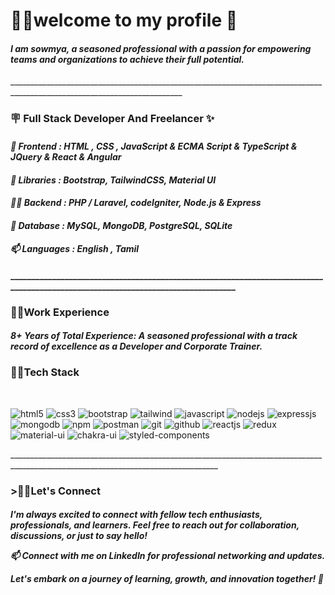 <h1>👩‍💻welcome to my profile 🫡</h1>

<h4><i>I am sowmya, a seasoned professional with a passion for empowering teams and organizations to achieve their full potential.</h4></i>
_________________________________________________________________________________________________________________________
<h3>🪧 Full Stack Developer And Freelancer ✨</h3>
 
<h4> <i>🔭 Frontend : HTML , CSS , JavaScript & ECMA Script & TypeScript & JQuery & React & Angular</i><h4>

<h4> <i>🌱 Libraries : Bootstrap, TailwindCSS, Material UI</i><h4>

<h4><i> 👨‍💻 Backend : PHP / Laravel, codeIgniter, Node.js & Express</i><h4>

<h4><i> 💬 Database : MySQL, MongoDB, PostgreSQL, SQLite </i><h4>

<h4><i> 📫 Languages : English , Tamil </i><h4>
_________________________________________________________________________________________________________________________________

<h3>👩‍💻Work Experience</h3>

<h4><i>8+ Years of Total Experience: A seasoned professional with a track record of excellence as a Developer and Corporate Trainer.</i></h4>

<h3>👩‍💻<b>Tech Stack</b></h3>
<br>
<p>
    <img src="https://img.shields.io/badge/HTML5-E34F26?style=for-the-badge&logo=html5&logoColor=white" alt="html5" />
    <img src="https://img.shields.io/badge/CSS3-1572B6?style=for-the-badge&logo=css3&logoColor=white" alt="css3" />
    <img src="https://img.shields.io/badge/Bootstrap-563D7C?style=for-the-badge&logo=bootstrap&logoColor=white" alt="bootstrap" />
    <img src="https://img.shields.io/badge/Tailwind_CSS-38B2AC?style=for-the-badge&logo=tailwind-css&logoColor=white" alt="tailwind" />
    <img src="https://img.shields.io/badge/JavaScript-323330?style=for-the-badge&logo=javascript&logoColor=F7DF1E" alt="javascript" />
    <img src="https://img.shields.io/badge/Node.js-339933?style=for-the-badge&logo=nodedotjs&logoColor=white" alt="nodejs" />
    <img src="https://img.shields.io/badge/Express.js-000000?style=for-the-badge&logo=express&logoColor=white" alt="expressjs" />
    <img src="https://img.shields.io/badge/MongoDB-4EA94B?style=for-the-badge&logo=mongodb&logoColor=white" alt="mongodb" />
    <img src="https://img.shields.io/badge/npm-CB3837?style=for-the-badge&logo=npm&logoColor=white" alt="npm" />

 <img src="https://img.shields.io/badge/Postman-FF6C37?style=for-the-badge&logo=Postman&logoColor=white" alt="postman" />
    <img src="https://img.shields.io/badge/Git-f44d27?style=for-the-badge&logo=git&logoColor=white" alt="git" />
    <img src="https://img.shields.io/badge/GitHub-100000?style=for-the-badge&logo=github&logoColor=white" alt="github" />
    <img src="https://img.shields.io/badge/React-20232A?style=for-the-badge&logo=react&logoColor=61DAFB" alt="reactjs" />
    <img src="https://img.shields.io/badge/Redux-593D88?style=for-the-badge&logo=redux&logoColor=white" alt="redux" />
    <img src="https://img.shields.io/badge/Material%20UI-007FFF?style=for-the-badge&logo=mui&logoColor=white" alt="material-ui" />
    <img src="https://img.shields.io/badge/Chakra%20UI-3bc7bd?style=for-the-badge&logo=chakraui&logoColor=white" alt="chakra-ui" />
    <img src="https://img.shields.io/badge/styled--components-DB7093?style=for-the-badge&logo=styled-components&logoColor=white" alt="styled-components" />
</p>
__________________________________________________________________________________________________________________________________
<h3> >👩‍💻Let's Connect</h3>
<h4><i>I'm always excited to connect with fellow tech enthusiasts, professionals, and learners. 
 Feel free to reach out for collaboration, discussions, or just to say hello!

📫 Connect with me on LinkedIn for professional networking and updates.

Let's embark on a journey of learning, growth, and innovation together! 🚀</i></h4>
